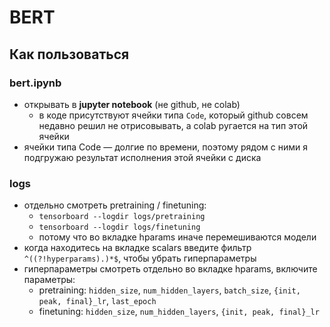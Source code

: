 # BERT

## Как пользоваться

### bert.ipynb

- открывать в **jupyter notebook** (не github, не colab)
    - в коде присутствуют ячейки типа `Code`, который github совсем недавно решил не отрисовывать, а colab ругается на тип этой ячейки
- ячейки типа Code — долгие по времени, поэтому рядом с ними я подгружаю результат исполнения этой ячейки с диска

### logs

- отдельно смотреть pretraining / finetuning: 
    - `tensorboard --logdir logs/pretraining`
    - `tensorboard --logdir logs/finetuning`
    - потому что во вкладке hparams иначе перемешиваются модели
- когда находитесь на вкладке scalars введите фильтр `^((?!hyperparams).)*$`, чтобы убрать гиперпараметры
- гиперпараметры смотреть отдельно во вкладке hparams, включите параметры:
    - pretraining: `hidden_size`, `num_hidden_layers`, `batch_size`, `{init, peak, final}_lr`, `last_epoch`
    - finetuning: `hidden_size`, `num_hidden_layers`, `{init, peak, final}_lr`
